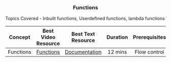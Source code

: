 <h3 align="center"> Functions </h3>

Topics Covered - Inbuilt functions, Userdefined functions, lambda functions

| Concept | Best Video Resource | Best Text Resource | Duration | Prerequisites |
|:-------:| :-----------------: | :----------------: | :------: | :-----------: |
| Functions | [Functions](https://www.youtube.com/watch?v=9Os0o3wzS_I) | [Documentation](https://www.programiz.com/python-programming/function) | 12 mins |  Flow control |
